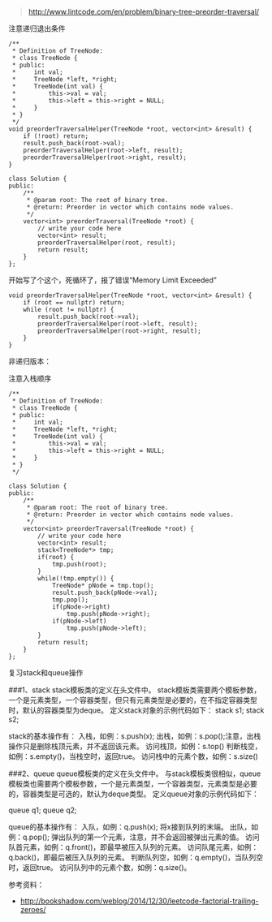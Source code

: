 
>http://www.lintcode.com/en/problem/binary-tree-preorder-traversal/


注意递归退出条件


	/**
	 * Definition of TreeNode:
	 * class TreeNode {
	 * public:
	 *     int val;
	 *     TreeNode *left, *right;
	 *     TreeNode(int val) {
	 *         this->val = val;
	 *         this->left = this->right = NULL;
	 *     }
	 * }
	 */
	void preorderTraversalHelper(TreeNode *root, vector<int> &result) {
	    if (!root) return;
	    result.push_back(root->val);
	    preorderTraversalHelper(root->left, result);
	    preorderTraversalHelper(root->right, result);
	}

	class Solution {
	public:
	    /**
	     * @param root: The root of binary tree.
	     * @return: Preorder in vector which contains node values.
	     */
	    vector<int> preorderTraversal(TreeNode *root) {
	        // write your code here
	        vector<int> result;
	        preorderTraversalHelper(root, result);
	        return result;
	    }
	};


开始写了个这个，死循环了，报了错误“Memory Limit Exceeded”

	void preorderTraversalHelper(TreeNode *root, vector<int> &result) {
	    if (root == nullptr) return;
	    while (root != nullptr) {
	        result.push_back(root->val);
	        preorderTraversalHelper(root->left, result);
	        preorderTraversalHelper(root->right, result);
	    }
	}

非递归版本：

注意入栈顺序

	/**
	 * Definition of TreeNode:
	 * class TreeNode {
	 * public:
	 *     int val;
	 *     TreeNode *left, *right;
	 *     TreeNode(int val) {
	 *         this->val = val;
	 *         this->left = this->right = NULL;
	 *     }
	 * }
	 */

	class Solution {
	public:
	    /**
	     * @param root: The root of binary tree.
	     * @return: Preorder in vector which contains node values.
	     */
	    vector<int> preorderTraversal(TreeNode *root) {
	        // write your code here
	        vector<int> result;
	        stack<TreeNode*> tmp;
	        if(root) {
	            tmp.push(root);
	        }
	        while(!tmp.empty()) {
	            TreeNode* pNode = tmp.top();
	            result.push_back(pNode->val);
	            tmp.pop();
	            if(pNode->right)
	                tmp.push(pNode->right);
	            if(pNode->left)
	                tmp.push(pNode->left);
	        }
	        return result;
	    }
	};


复习stack和queue操作

###1、stack
stack模板类的定义在<stack>头文件中。
stack模板类需要两个模板参数，一个是元素类型，一个容器类型，但只有元素类型是必要的，在不指定容器类型时，默认的容器类型为deque。
定义stack对象的示例代码如下：
stack<int> s1;
stack<string> s2;

stack的基本操作有：
入栈，如例：s.push(x);
出栈，如例：s.pop();注意，出栈操作只是删除栈顶元素，并不返回该元素。
访问栈顶，如例：s.top()
判断栈空，如例：s.empty()，当栈空时，返回true。
访问栈中的元素个数，如例：s.size()

###2、queue
queue模板类的定义在<queue>头文件中。
与stack模板类很相似，queue模板类也需要两个模板参数，一个是元素类型，一个容器类型，元素类型是必要的，容器类型是可选的，默认为deque类型。
定义queue对象的示例代码如下：

queue<int> q1;
queue<double> q2;

queue的基本操作有：
入队，如例：q.push(x); 将x接到队列的末端。
出队，如例：q.pop(); 弹出队列的第一个元素，注意，并不会返回被弹出元素的值。
访问队首元素，如例：q.front()，即最早被压入队列的元素。
访问队尾元素，如例：q.back()，即最后被压入队列的元素。
判断队列空，如例：q.empty()，当队列空时，返回true。
访问队列中的元素个数，如例：q.size()。


参考资料：

+ http://bookshadow.com/weblog/2014/12/30/leetcode-factorial-trailing-zeroes/
